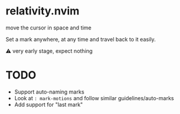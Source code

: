 # relativity.nvim
move the cursor in space and time

Set a mark anywhere, at any time and travel back to it easily.

:warning: very early stage, expect nothing

# TODO

- Support auto-naming marks
- Look at `: mark-motions` and follow similar guidelines/auto-marks
- Add support for "last mark"
